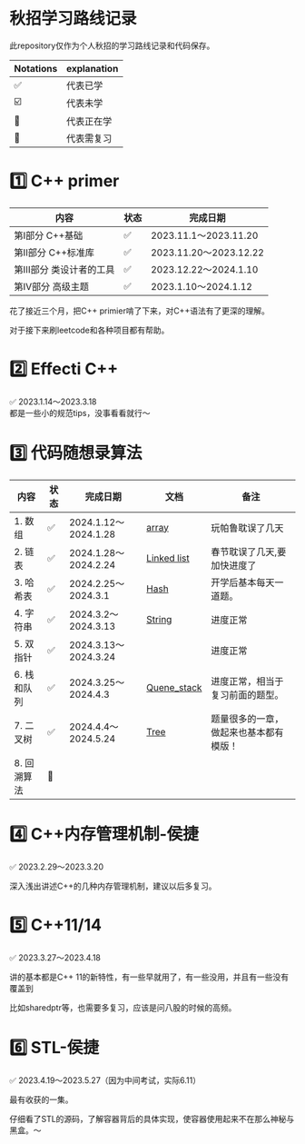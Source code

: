 # 秋招学习路线记录

此repository仅作为个人秋招的学习路线记录和代码保存。

| Notations | explanation |
| --- | --- |
| ✅ | 代表已学 |
| ☑️ | 代表未学 |
| 📌 | 代表正在学 |
| 🔄 | 代表需复习 |

# 1️⃣ **C++ primer**

| 内容 | 状态 | 完成日期 |
| --- | --- | --- |
| 第Ⅰ部分 C++基础 | ✅ | 2023.11.1～2023.11.20 |
| 第Ⅱ部分 C++标准库 | ✅ | 2023.11.20～2023.12.22 |
| 第Ⅲ部分 类设计者的工具 | ✅ | 2023.12.22～2024.1.10 |
| 第Ⅳ部分 高级主题 | ✅ | 2023.1.10～2024.1.12 |

花了接近三个月，把C++ primier啃了下来，对C++语法有了更深的理解。

对于接下来刷leetcode和各种项目都有帮助。

# **2️⃣ Effecti C++**

✅ 2023.1.14～2023.3.18\
都是一些小的规范tips，没事看看就行～

# **3️⃣ 代码随想录算法**

| 内容 | 状态 | 完成日期 | 文档 | 备注 |
| --- | --- | --- | --- | --- |
| 1. 数组 | ✅ | 2024.1.12～2024.1.28 | [array](./leetcode/Array/README.md) | 玩帕鲁耽误了几天 |
| 2. 链表 | ✅ | 2024.1.28～2024.2.24 | [Linked list](./leetcode/Linked_list/Linked_list.md) | 春节耽误了几天,要加快进度了 |
| 3. 哈希表 | ✅ | 2024.2.25～2024.3.1 | [Hash](./leetcode/Hash/Hash.md) | 开学后基本每天一道题。|
| 4. 字符串 | ✅ | 2024.3.2～2024.3.13 | [String](./leetcode/String/string.md) | 进度正常 |
| 5. 双指针 | ✅ | 2024.3.13～2024.3.24 |  | 进度正常 |
| 6. 栈和队列 | ✅ | 2024.3.25～2024.4.3 | [Quene_stack](./leetcode/Quene_stack/Quene_stack.md) | 进度正常，相当于复习前面的题型。 |
| 7. 二叉树 | ✅ | 2024.4.4～2024.5.24 | [Tree](./leetcode/Tree/Tree.md) | 题量很多的一章，做起来也基本都有模版！ |
| 8. 回溯算法 | 📌 |  |  |  |


# **4️⃣ C++内存管理机制-侯捷**

✅ 2023.2.29～2023.3.20

深入浅出讲述C++的几种内存管理机制，建议以后多复习。
# 5️⃣ C++11/14

✅ 2023.3.27～2023.4.18

讲的基本都是C++ 11的新特性，有一些早就用了，有一些没用，并且有一些没有覆盖到

比如sharedptr等，也需要多复习，应该是问八股的时候的高频。

# 6️⃣ STL-侯捷

✅ 2023.4.19～2023.5.27（因为中间考试，实际6.11）

最有收获的一集。

仔细看了STL的源码，了解容器背后的具体实现，使容器使用起来不在那么神秘与黑盒。～